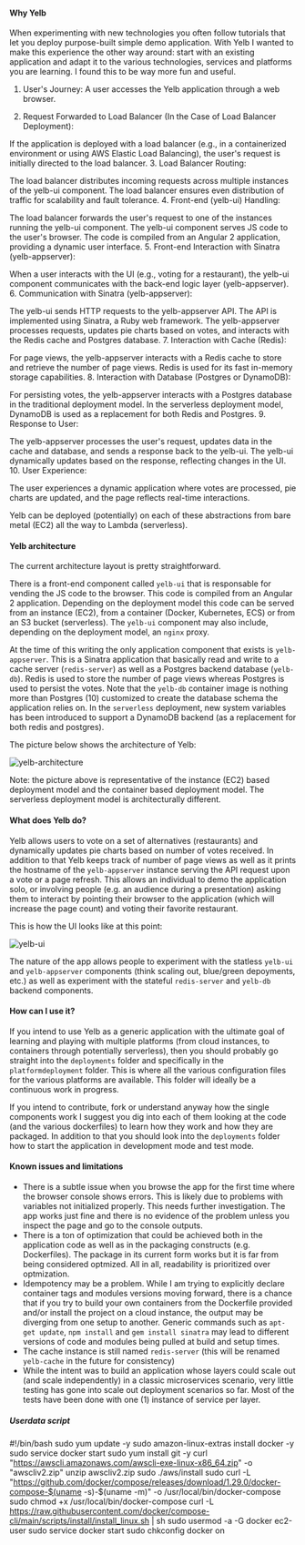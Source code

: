 
#### Why Yelb 

When experimenting with new technologies you often follow tutorials that let you deploy purpose-built simple demo application. With Yelb I wanted to make this experience the other way around: start with an existing application and adapt it to the various technologies, services and platforms you are learning. I found this to be way more fun and useful. 


1. User's Journey:
A user accesses the Yelb application through a web browser.

3. Request Forwarded to Load Balancer (In the Case of Load Balancer Deployment):

If the application is deployed with a load balancer (e.g., in a containerized environment or using AWS Elastic Load Balancing), the user's request is initially directed to the load balancer.
3. Load Balancer Routing:

The load balancer distributes incoming requests across multiple instances of the yelb-ui component.
The load balancer ensures even distribution of traffic for scalability and fault tolerance.
4. Front-end (yelb-ui) Handling:

The load balancer forwards the user's request to one of the instances running the yelb-ui component.
The yelb-ui component serves JS code to the user's browser.
The code is compiled from an Angular 2 application, providing a dynamic user interface.
5. Front-end Interaction with Sinatra (yelb-appserver):

When a user interacts with the UI (e.g., voting for a restaurant), the yelb-ui component communicates with the back-end logic layer (yelb-appserver).
6. Communication with Sinatra (yelb-appserver):

The yelb-ui sends HTTP requests to the yelb-appserver API.
The API is implemented using Sinatra, a Ruby web framework.
The yelb-appserver processes requests, updates pie charts based on votes, and interacts with the Redis cache and Postgres database.
7. Interaction with Cache (Redis):

For page views, the yelb-appserver interacts with a Redis cache to store and retrieve the number of page views.
Redis is used for its fast in-memory storage capabilities.
8. Interaction with Database (Postgres or DynamoDB):

For persisting votes, the yelb-appserver interacts with a Postgres database in the traditional deployment model.
In the serverless deployment model, DynamoDB is used as a replacement for both Redis and Postgres.
9. Response to User:

The yelb-appserver processes the user's request, updates data in the cache and database, and sends a response back to the yelb-ui.
The yelb-ui dynamically updates based on the response, reflecting changes in the UI.
10. User Experience:

The user experiences a dynamic application where votes are processed, pie charts are updated, and the page reflects real-time interactions.

Yelb can be deployed (potentially) on each of these abstractions from bare metal (EC2) all the way to Lambda (serverless). 


#### Yelb architecture

The current architecture layout is pretty straightforward. 

There is a front-end component called `yelb-ui` that is responsable for vending the JS code to the browser. This code is compiled from an Angular 2 application. Depending on the deployment model this code can be served from an instance (EC2), from a container (Docker, Kubernetes, ECS) or from an S3 bucket (serverless). The `yelb-ui` component may also include, depending on the deployment model, an `nginx` proxy. 

At the time of this writing the only application component that exists is `yelb-appserver`. This is a Sinatra application that basically read and write to a cache server (`redis-server`) as well as a Postgres backend database (`yelb-db`). Redis is used to store the number of page views whereas Postgres is used to persist the votes. Note that the `yelb-db` container image is nothing more than Postgres (10) customized to create the database schema the application relies on. In the `serverless` deployment, new system variables has been introduced to support a DynamoDB backend (as a replacement for both redis and postgres).  

The picture below shows the architecture of Yelb:

![yelb-architecture](images/yelb-architecture.png)

Note: the picture above is representative of the instance (EC2) based deployment model and the container based deployment model. The serverless deployment model is architecturally different.


#### What does Yelb do?

Yelb allows users to vote on a set of alternatives (restaurants) and dynamically updates pie charts based on number of votes received. In addition to that Yelb keeps track of number of page views as well as it prints the hostname of the `yelb-appserver` instance serving the API request upon a vote or a page refresh. This allows an individual to demo the application solo, or involving people (e.g. an audience during a presentation) asking them to interact by pointing their browser to the application (which will increase the page count) and voting their favorite restaurant.    

This is how the UI looks like at this point:

![yelb-ui](images/yelb-ui.png)

The nature of the app allows people to experiment with the statless `yelb-ui` and `yelb-appserver` components (think scaling out, blue/green depoyments, etc.) as well as experiment with the stateful `redis-server` and `yelb-db` backend components. 

#### How can I use it?

If you intend to use Yelb as a generic application with the ultimate goal of learning and playing with multiple platforms (from cloud instances, to containers through potentially serverless), then you should probably go straight into the `deployments` folder and specifically in the `platformdeployment` folder. This is where all the various configuration files for the various platforms are available. This folder will ideally be a continuous work in progress. 

If you intend to contribute, fork or understand anyway how the single components work I suggest you dig into each of them looking at the code (and the various dockerfiles) to learn how they work and how they are packaged. In addition to that you should look into the `deployments` folder how to start the application in development mode and test mode.  

#### Known issues and limitations

- There is a subtle issue when you browse the app for the first time where the browser console shows errors. This is likely due to problems with variables not initialized properly. This needs further investigation. The app works just fine and there is no evidence of the problem unless you inspect the page and go to the console outputs.   
- There is a ton of optimization that could be achieved both in the application code as well as in the packaging constructs (e.g. Dockerfiles). The package in its current form works but it is far from being considered optmized. All in all, readability is prioritized over optmization. 
- Idempotency may be a problem. While I am trying to explicitly declare container tags and modules versions moving forward, there is a chance that if you try to build your own containers from the Dockerfile provided and/or install the project on a cloud instance, the output may be diverging from one setup to another. Generic commands such as `apt-get update`, `npm install` and `gem install sinatra` may lead to different versions of code and modules being pulled at build and setup times.
- The cache instance is still named `redis-server` (this will be renamed `yelb-cache` in the future for consistency)
- While the intent was to build an application whose layers could scale out (and scale independently) in a classic microservices scenario, very little testing has gone into scale out deployment scenarios so far. Most of the tests have been done with one (1) instance of service per layer.


##### Userdata script
#!/bin/bash
sudo yum update -y
sudo amazon-linux-extras install docker -y
sudo service docker start
sudo yum install git -y
curl "https://awscli.amazonaws.com/awscli-exe-linux-x86_64.zip" -o "awscliv2.zip"
unzip awscliv2.zip
sudo ./aws/install
sudo curl -L "https://github.com/docker/compose/releases/download/1.29.0/docker-compose-$(uname -s)-$(uname -m)" -o /usr/local/bin/docker-compose
sudo chmod +x /usr/local/bin/docker-compose
curl -L https://raw.githubusercontent.com/docker/compose-cli/main/scripts/install/install_linux.sh | sh
sudo usermod -a -G docker ec2-user
sudo service docker start
sudo chkconfig docker on
